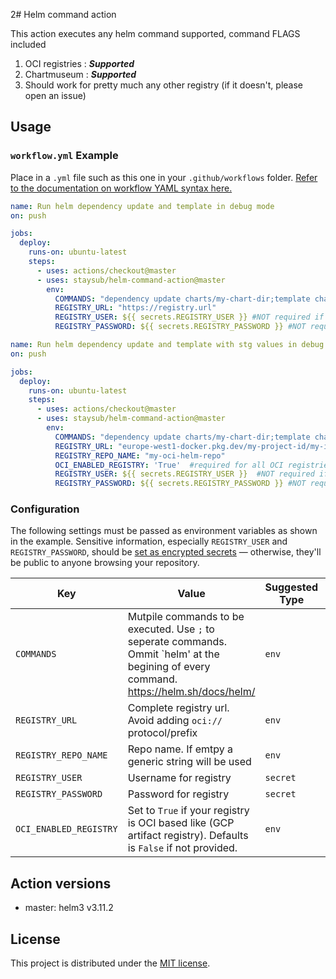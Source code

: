 2# Helm command action

This action executes any helm command supported, command FLAGS included
1. OCI registries : ***Supported***
2. Chartmuseum : ***Supported***
3. Should work for pretty much any other registry (if it doesn't, please open an issue)

## Usage

### `workflow.yml` Example

Place in a `.yml` file such as this one in your `.github/workflows`
folder. [Refer to the documentation on workflow YAML syntax here.](https://help.github.com1/en/articles/workflow-syntax-for-github-actions)

```yaml
name: Run helm dependency update and template in debug mode
on: push

jobs:
  deploy:
    runs-on: ubuntu-latest
    steps:
      - uses: actions/checkout@master
      - uses: staysub/helm-command-action@master
        env:
          COMMANDS: "dependency update charts/my-chart-dir;template charts/my-chart-dir --debug"
          REGISTRY_URL: "https://registry.url"
          REGISTRY_USER: ${{ secrets.REGISTRY_USER }} #NOT required if you helm repo does not need authorization
          REGISTRY_PASSWORD: ${{ secrets.REGISTRY_PASSWORD }} #NOT required if you helm repo does not need authorization
```

```yaml
name: Run helm dependency update and template with stg values in debug mode using OCI registry
on: push

jobs:
  deploy:
    runs-on: ubuntu-latest
    steps:
      - uses: actions/checkout@master
      - uses: staysub/helm-command-action@master
        env:
          COMMANDS: "dependency update charts/my-chart-dir;template charts/my-chart-dir --values charts/my-chart-dir/values-stg.yaml --debug"
          REGISTRY_URL: "europe-west1-docker.pkg.dev/my-project-id/my-image-registry/" #DO NOT add the oci protocol `oci://`
          REGISTRY_REPO_NAME: "my-oci-helm-repo"
          OCI_ENABLED_REGISTRY: 'True'  #required for all OCI registries
          REGISTRY_USER: ${{ secrets.REGISTRY_USER }}  #NOT required if you helm repo does not need authorization
          REGISTRY_PASSWORD: ${{ secrets.REGISTRY_PASSWORD }} #NOT required if you helm repo does not need authorization
```

### Configuration

The following settings must be passed as environment variables as shown in the example. Sensitive information,
especially `REGISTRY_USER` and `REGISTRY_PASSWORD`, should
be [set as encrypted secrets](https://help.github.com/en/articles/virtual-environments-for-github-actions#creating-and-using-secrets-encrypted-variables) —
otherwise, they'll be public to anyone browsing your repository.

| Key                            | Value                                                                                                          | Suggested Type | Required |
|--------------------------------|----------------------------------------------------------------------------------------------------------------|----------------|----------|
| `COMMANDS`          | Mutpile commands to be executed. Use `;` to seperate commands. Ommit `helm' at the begining of every command. https://helm.sh/docs/helm/ | `env`          | **Yes**  |
| `REGISTRY_URL`                 | Complete registry url. Avoid adding `oci://` protocol/prefix                                                   | `env`          | **Yes**  |
| `REGISTRY_REPO_NAME`           | Repo name. If emtpy a generic string will be used                                                              | `env`          | No       |
| `REGISTRY_USER`                | Username for registry                                                                                          | `secret`       | No       |
| `REGISTRY_PASSWORD`            | Password for registry                                                                                          | `secret`       | No       |
| `OCI_ENABLED_REGISTRY`         | Set to `True` if your registry is OCI based like (GCP artifact registry). Defaults is `False` if not provided. | `env`          | No       |

## Action versions

- master: helm3 v3.11.2

## License

This project is distributed under the [MIT license](LICENSE.md).
